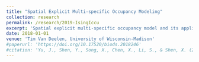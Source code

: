 ```yaml
---
title: "Spatial Explicit Multi-specific Occupancy Modeling"
collection: research
permalink: /research/2019-IsingIccu
excerpt: 'Spatial explicit multi-specific occupancy model and its application on the Apostle Island National Lakeshore'
date: 2018-01-01
venue: 'Tim Van Deelen, University of Wisconsin-Madison'
#paperurl: 'https://doi.org/10.17520/biods.2018246'
#citation: 'Yu, J., Shen, Y., Song, X., Chen, X., Li, S., & Shen, X. (2019). Evaluating the effectiveness of functional zones for black muntjac (Muntiacus crinifrons) protection in qianjiangyuan national park pilot site. Biodiversity Science, 27(1).'
---
```

